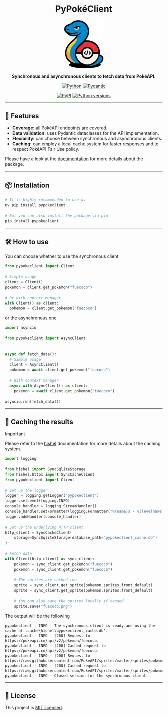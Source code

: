 <div align="center">

# PyPokéClient

<img src="https://raw.githubusercontent.com/RistoAle97/pokeapi-python-wrapper/main/docs/logo.png" width=25% />

**Synchronous and asynchronous clients to fetch data from PokéAPI.**

[![Python](https://img.shields.io/badge/Python-3776AB?style=for-the-badge&logo=python&logoColor=white)](https://github.com/python/cpython)
[![Pydantic](https://img.shields.io/badge/Pydantic-E92063?style=for-the-badge&logo=pydantic&logoColor=white)](https://github.com/pydantic/pydantic)

[![PyPI](https://img.shields.io/pypi/v/pypokeclient.svg?style=for-the-badge&logo=pypi&logoColor=white)](https://pypi.org/project/pypokeclient/)
[![Python versions](https://img.shields.io/pypi/pyversions/pypokeclient.svg?style=for-the-badge&logo=python&logoColor=white)](https://pypi.org/project/pypokeclient/)

</div>

---

## 📌 Features

- **Coverage:** all PokéAPI endpoints are covered.
- **Data validation:** uses Pydantic dataclasses for the API implementation.
- **Flexibility:** can choose between synchronous and asynchronous clients.
- **Caching:** can employ a local cache system for faster responses and to respect PokéAPI Fair Use policy.

Please have a look at the [documentation](https://ristoale97.github.io/pokeapi-python-wrapper/) for more details about the package.

---

## 📦 Installation

```bash
# It is highly recommended to use uv
uv pip install pypokeclient

# But you can also install the package via pip
pip install pypokeclient
```

---

## 🛠️ How to use

You can choose whether to use the synchronous client
```python
from pypokeclient import Client

# Simple usage
client = Client()
pokemon = client.get_pokemon("fuecoco")

# Or with context manager
with Client() as client:
  pokemon = client.get_pokemon("fuecoco")
```
or the asynchronous one
```python
import asyncio

from pypokeclient import AsyncClient


async def fetch_data():
  # Simple usage
  client = AsyncClient()
  pokemon = await client.get_pokemon("fuecoco")

  # With context manager
  async with AsyncClient() as client:
    pokemon = await client.get_pokemon("fuecoco")

asyncio.run(fetch_data())
```

---

## 💾 Caching the results

>[!IMPORTANT]
>Please refer to the [hishel](https://hishel.com/dev/) documentation for more details about the caching system.
```python
import logging

from hishel import SyncSqliteStorage
from hishel.httpx import SyncCacheClient
from pypokeclient import Client

# Set up the logger
logger = logging.getLogger("pypokeclient")
logger.setLevel(logging.INFO)
console_handler = logging.StreamHandler()
console_handler.setFormatter(logging.Formatter("%(name)s - %(levelname)s - %(message)s"))
logger.addHandler(console_handler)

# Set up the underlying HTTP client
http_client = SyncCacheClient(
    storage=SyncSqliteStorage(database_path="pypokeclient_cache.db")
)

# Fetch data
with Client(http_client) as sync_client:
    pokemon = sync_client.get_pokemon("fuecoco")
    pokemon = sync_client.get_pokemon("fuecoco")

    # The sprites are cached too
    sprite = sync_client.get_sprite(pokemon.sprites.front_default)
    sprite = sync_client.get_sprite(pokemon.sprites.front_default)

    # You can also save the sprites locally if needed
    sprite.save("fuecoco.png")
```
The output will be the following
```
pypokeclient - INFO - The synchronous client is ready and using the cache at .cache\hishel\pypokeclient_cache.db'.
pypokeclient - INFO - [200] Request to https://pokeapi.co/api/v2/pokemon/fuecoco.
pypokeclient - INFO - [200] Cached request to https://pokeapi.co/api/v2/pokemon/fuecoco.
pypokeclient - INFO - [200] Request to https://raw.githubusercontent.com/PokeAPI/sprites/master/sprites/pokemon/909.png.
pypokeclient - INFO - [200] Cached request to https://raw.githubusercontent.com/PokeAPI/sprites/master/sprites/pokemon/909.png.
pypokeclient - INFO - Closed session for the synchronous client.
```

---

## 📝 License

This project is [MIT licensed](https://github.com/RistoAle97/pokeapi-python-wrapper/blob/main/LICENSE).
